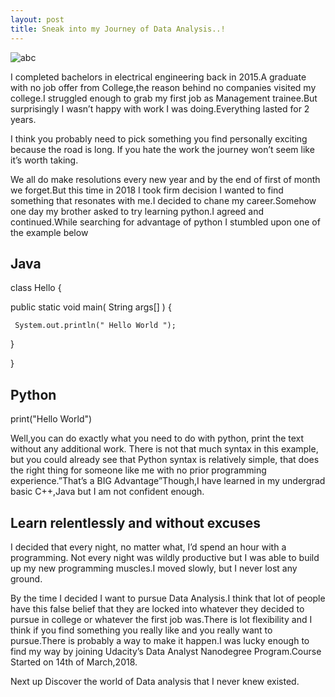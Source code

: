 ```yaml
---
layout: post
title: Sneak into my Journey of Data Analysis..!
---
```


![abc](https://image.ibb.co/d6Cp9T/1_By1_Z2ku_DX18o_NCo_Tnca_Tfw.png)

I completed bachelors in electrical engineering back in 2015.A graduate with no job offer from College,the reason behind no companies visited my college.I struggled enough to grab my first job as Management trainee.But surprisingly I wasn’t happy with work I was doing.Everything lasted for 2 years.

I think you probably need to pick something you find personally exciting because the road is long. If you hate the work the journey won’t seem like it’s worth taking.

We all do make resolutions every new year and by the end of first of month we forget.But this time in 2018 I took firm decision I  wanted to find something that resonates with me.I decided to chane my career.Somehow one day my brother asked to try learning python.I agreed and continued.While searching for advantage of python I stumbled upon one of the example below

## Java
class Hello 
{
  
  public static void main( String args[] ) {
     
     System.out.println(" Hello World ");
  
  }

}


## Python
print("Hello World")

Well,you can do exactly what you need to do with python, print the text without any additional work. There is not that much syntax in this example, but you could already see that Python syntax is relatively simple, that does the right thing  for someone like me with no prior programming experience.”That’s a BIG Advantage”Though,I have learned in my undergrad basic C++,Java but I am not confident enough.

## Learn relentlessly and without excuses
I decided that every night, no matter what, I’d spend an hour with a programming. Not every night was wildly productive but I was able to  build up my new programming muscles.I moved slowly, but I never lost any ground.

By the time I decided I want to pursue Data Analysis.I think that lot of people have this false belief that they are locked into whatever they decided to pursue in college or whatever the first job was.There is lot flexibility and I think if you find something you really like and you really want to pursue.There is probably a way to make it happen.I was lucky enough to find my way by joining Udacity’s Data Analyst Nanodegree Program.Course Started on 14th of March,2018.

Next up Discover the world of Data analysis that I never knew existed.



